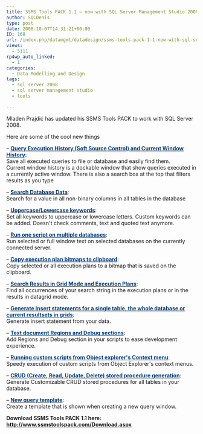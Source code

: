 ```yaml
---
title: SSMS Tools PACK 1.1 – now with SQL Server Management Studio 2008 support
author: SQLDenis
type: post
date: 2008-10-07T14:31:21+00:00
ID: 168
url: /index.php/datamgmt/datadesign/ssms-tools-pack-1-1-now-with-sql-server/
views:
  - 5111
rp4wp_auto_linked:
  - 1
categories:
  - Data Modelling and Design
tags:
  - sql server 2008
  - sql server management studio
  - tools

---
```

Mladen Prajdi&#263; has updated his SSMS Tools PACK to work with SQL Server 2008. 

Here are some of the cool new things

&#8211; [**<font color="#004080">Query Execution History (Soft Source Control) and Current Window History</font>**][1]:               
Save all executed queries to file or database and easily find them.               
Current window history is a dockable window that show queries executed in a currently active window. There is also a search box at the top that filters results as you type

&#8211; <a href="http://www.ssmstoolspack.com/Features.aspx#SDD" target="_blank"><strong><font color="#004080">Search Database Data</font></strong></a>:             
Search for a value in all non-binary columns in all tables in the database

&#8211; [**<font color="#004080">Uppercase/Lowercase keywords</font>**][2]:              
Set all keywords to uppercase or lowercase letters. Custom keywords can be added. Doesn't check comments, text and quoted text anymore. 

&#8211; [**<font color="#004080">Run one script on multiple databases</font>**][3]:              
Run selected or full window text on selected databases on the currently connected server. 

&#8211; [**<font color="#004080">Copy execution plan bitmaps to clipboard</font>**][4]:              
Copy selected or all execution plans to a bitmap that is saved on the clipboard. 

&#8211; [**<font color="#004080">Search Results in Grid Mode and Execution Plans</font>**][5]:              
Find all occurrences of your search string in the execution plans or in the results in datagrid mode. 

&#8211; [**<font color="#004080">Generate Insert statements for a single table, the whole database or current resultsets in grids</font>**][6]:              
Generate insert statement from your data. 

&#8211; [**<font color="#004080">Text document Regions and Debug sections</font>**][7]:               
Add Regions and Debug section in your scripts to ease development experience. 

&#8211; [**<font color="#004080">Running custom scripts from Object explorer's Context menu</font>**][8]:               
Speedy execution of custom scripts from Object Explorer's context menus. 

&#8211; [**<font color="#004080">CRUD (Create, Read, Update, Delete) stored procedure generation</font>**][9]:               
Generate Customizable CRUD stored procedures for all tables in your database. 

&#8211; [**<font color="#004080">New query template</font>**][10]:               
Create a template that is shown when creating a new query window. 

**Download SSMS Tools PACK 1.1 here: http://www.ssmstoolspack.com/Download.aspx**

 [1]: http://www.ssmstoolspack.com/Features.aspx#SSC
 [2]: http://www.ssmstoolspack.com/Features.aspx#FKW
 [3]: http://www.ssmstoolspack.com/Features.aspx#RMS
 [4]: http://www.ssmstoolspack.com/Features.aspx#CEP
 [5]: http://www.ssmstoolspack.com/Features.aspx#SRE
 [6]: http://www.ssmstoolspack.com/Features.aspx#GIS
 [7]: http://www.ssmstoolspack.com/Features.aspx#RDS
 [8]: http://www.ssmstoolspack.com/Features.aspx#RCS
 [9]: http://www.ssmstoolspack.com/Features.aspx#CRUD
 [10]: http://www.ssmstoolspack.com/Features.aspx#NQT